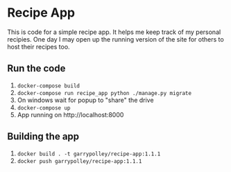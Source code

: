 # Recipe App

This is code for a simple recipe app. It helps me keep track of my personal recipies. One day I may
open up the running version of the site for others to host their recipes too.

## Run the code

1. `docker-compose build`
1. `docker-compose run recipe_app python ./manage.py migrate`
1. On windows wait for popup to "share" the drive
1. `docker-compose up`
1. App running on http://localhost:8000

## Building the app

1. `docker build . -t garrypolley/recipe-app:1.1.1`
1. `docker push garrypolley/recipe-app:1.1.1`

